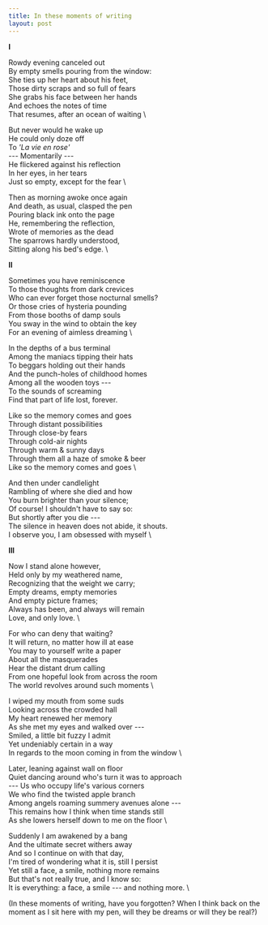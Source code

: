 ```yaml
---
title: In these moments of writing
layout: post
---
```


**I**

Rowdy evening canceled out \
By empty smells pouring from the window: \
She ties up her heart about his feet, \
Those dirty scraps and so full of fears \
She grabs his face between her hands \
And echoes the notes of time \
That resumes, after an ocean of waiting \

But never would he wake up \
He could only doze off \
To *'La vie en rose'* \
--- Momentarily --- \
He flickered against his reflection \
In her eyes, in her tears \
Just so empty, except for the fear \

Then as morning awoke once again \
And death, as usual, clasped the pen \
Pouring black ink onto the page \
He, remembering the reflection, \
Wrote of memories as the dead \
The sparrows hardly understood, \
Sitting along his bed's edge. \

**II**

Sometimes you have reminiscence \
To those thoughts from dark crevices \
Who can ever forget those nocturnal smells? \
Or those cries of hysteria pounding \
From those booths of damp souls \
You sway in the wind to obtain the key \
For an evening of aimless dreaming \

In the depths of a bus terminal \
Among the maniacs tipping their hats \
To beggars holding out their hands \
And the punch-holes of childhood homes \
Among all the wooden toys --- \
To the sounds of screaming \
Find that part of life lost, forever.

Like so the memory comes and goes \
Through distant possibilities \
Through close-by fears \
Through cold-air nights \
Through warm & sunny days \
Through them all a haze of smoke & beer \
Like so the memory comes and goes \

And then under candlelight \
Rambling of where she died and how \
You burn brighter than your silence; \
Of course! I shouldn't have to say so: \
But shortly after you die --- \
The silence in heaven does not abide, it shouts. \
I observe you, I am obsessed with myself \

**III**

Now I stand alone however, \
Held only by my weathered name, \
Recognizing that the weight we carry; \
Empty dreams, empty memories \
And empty picture frames; \
Always has been, and always will remain \
Love, and only love. \

For who can deny that waiting? \
It will return, no matter how ill at ease \
You may to yourself write a paper \
About all the masquerades \
Hear the distant drum calling \
From one hopeful look from across the room \
The world revolves around such moments \

I wiped my mouth from some suds \
Looking across the crowded hall \
My heart renewed her memory \
As she met my eyes and walked over --- \
Smiled, a little bit fuzzy I admit \
Yet undeniably certain in a way \
In regards to the moon coming in from the window \

Later, leaning against wall on floor \
Quiet dancing around who's turn it was to approach \
--- Us who occupy life's various corners \
We who find the twisted apple branch \
Among angels roaming summery avenues alone --- \
This remains how I think when time stands still \
As she lowers herself down to me on the floor \

Suddenly I am awakened by a bang \
And the ultimate secret withers away \
And so I continue on with that day, \
I'm tired of wondering what it is, still I persist \
Yet still a face, a smile, nothing more remains \
But that's not really true, and I know so: \
It is everything: a face, a smile --- and nothing more. \

(In these moments of writing, have you forgotten? When I think back on the moment as I sit here with my pen, will they be dreams or will they be real?)
